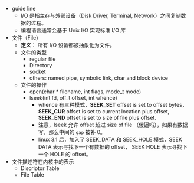 - guide line
    - I/O 是指主存与外部设备（Disk Driver, Terminal, Network）之间复制数据的过程。
    - 编程语言通常会基于 Unix I/O 实现标准 I/O 库
- 文件（File）
    - **定义**： 所有 I/O 设备都被抽象化为文件。
    - 文件的类型
        - regular file
        - Directory
        - socket
        - others: named pipe, symbolic link, char and block device
    - 文件的操作
        - open(char * filename, int flags, mode_t mode)
        - lseek(int fd, off_t offset, int whence)
            - whence 有三种模式，**SEEK_SET** offset is set to offset bytes，**SEEK_CUR** offset is set to current location plus offset, **SEEK_END** offset is set to size of file plus offset.
            - 注意，lseek 允许 offset 超过 size of file （傻逼吗），如果有数据写，那么中间的 `gap` 被补 0。
            - linux 3.1 后，加入了 SEEK_DATA 和 SEEK_HOLE 模式，SEEK DATA 表示寻找下一个有数据的 offset， SEEK HOLE 表示寻找下一个 HOLE 的 offset。
- 文件描述符在内核中的表示
    - Discriptor Table
    - File Table

